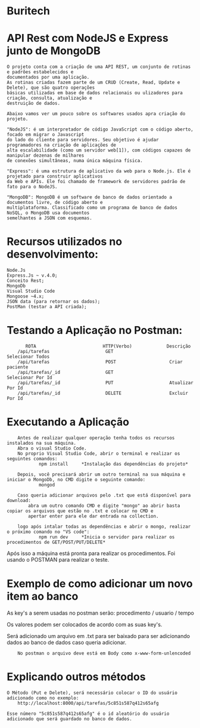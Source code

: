 # Buritech
# API Rest com NodeJS e Express junto de MongoDB

    O projeto conta com a criação de uma API REST, um conjunto de rotinas e padrões estabelecidos e 
    documentados por uma aplicação. 
    As rotinas criadas fazem parte de um CRUD (Create, Read, Update e Delete), que são quatro operações 
    básicas utilizadas em base de dados relacionais ou ulizadores para criação, consulta, atualização e 
    destruição de dados.
    
    Abaixo vamos ver um pouco sobre os softwares usados apra criação do projeto.
    
    "NodeJS": é um interpretador de código JavaScript com o código aberto, focado em migrar o Javascript 
    do lado do cliente para servidores. Seu objetivo é ajudar programadores na criação de aplicações de 
    alta escalabilidade (como um servidor web[1]), com códigos capazes de manipular dezenas de milhares 
    de conexões simultâneas, numa única máquina física.
    
    "Express": é uma estrutura de aplicativo da web para o Node.js. Ele é projetado para construir aplicativos 
    da Web e APIs. Ele foi chamado de framework de servidores padrão de fato para o NodeJS.
    
    "MongoDB": MongoDB é um software de banco de dados orientado a documentos livre, de código aberto e 
    multiplataforma. Classificado como um programa de banco de dados NoSQL, o MongoDB usa documentos 
    semelhantes a JSON com esquemas. 

# Recursos utilizados no desenvolvimento:
    Node.Js
    Express.Js ~ v.4.0;
    Conceito Rest;
    MongoDb 
    Visual Studio Code 
    Mongoose ~4.x;
    JSON data (para retornar os dados);
    PostMan (testar a API criada);

# Testando a Aplicação no Postman:

           ROTA                         HTTP(Verbo)             Descrição
        /api/tarefas                     GET                     Selecionar Todos
        /api/tarefas                     POST                    Criar paciente
        /api/tarefas/_id                 GET                     Selecionar Por Id
        /api/tarefas/_id                 PUT                     Atualizar Por Id
        /api/tarefas/_id                 DELETE                  Excluir Por Id

# Executando a Aplicação
        
        Antes de realizar qualquer operação tenha todos os recursos instalados na sua máquina.
        Abra o visual Studio Code.
        No proprio Visual Studio Code, abrir o terminal e realizar os seguintes comandos:
                npm install     *Instalação das dependências do projeto*
                
        Depois, você precisará abrir um outro terminal na sua máquina e iniciar o MongoDb, no CMD digite o seguinte comando:
                mongod
        
        Caso queria adicionar arquivos pelo .txt que está disponível para download:
            abra um outro comando CMD e digite "mongo" ao abrir basta copiar os arquivos que estão no .txt e colocar no CMD e
            apertar enter para ele dar entrada na collection.
                
        logo após intalar todas as dependências e abrir o mongo, realizar o próximo comando no "VS code":
                npm run dev     *Inicia o servidor para realizar os procedimentos de GET/POST/PUT/DELETE*

        

Após isso a máquina está pronta para realizar os procedimentos.
Foi usando o POSTMAN para realizar o teste.

# Exemplo de como adicionar um novo item ao banco

 As key's a serem usadas no postman serão:
  procedimento / usuario / tempo
 
 Os valores podem ser colocados de acordo com as suas key's.
      
 Será adicionado um arquivo em .txt para ser baixado para ser adicionando dados ao banco de dados caso queria adicionar.
 
        No postman o arquivo deve está em Body como x-www-form-unlencoded
        
# Explicando outros métodos

    O Método (Put e Delete), será necessário colocar o ID do usuário adicionado como no exemplo:
        http://localhost:8000/api/tarefas/5c851s587q412s65afg
        
    Esse número "5c851s587q412s65afg" é o id aleatório do usuário adicionado que será guardado no banco de dados.
